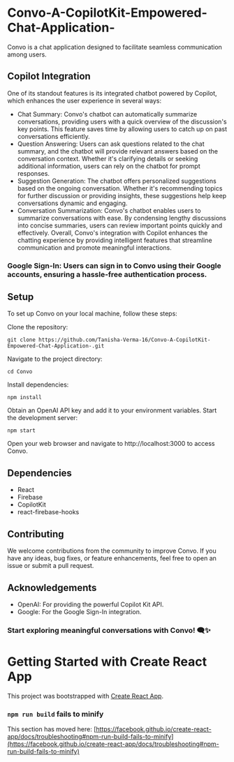 # Convo-A-CopilotKit-Empowered-Chat-Application-
Convo is a chat application designed to facilitate seamless communication among users. 

## Copilot Integration
One of its standout features is its integrated chatbot powered by Copilot, which enhances the user experience in several ways:

+ Chat Summary: Convo's chatbot can automatically summarize conversations, providing users with a quick overview of the discussion's key points. This feature saves time by allowing users to catch up on past conversations efficiently.
+ Question Answering: Users can ask questions related to the chat summary, and the chatbot will provide relevant answers based on the conversation context. Whether it's clarifying details or seeking additional information, users can rely on the chatbot for prompt responses.
+ Suggestion Generation: The chatbot offers personalized suggestions based on the ongoing conversation. Whether it's recommending topics for further discussion or providing insights, these suggestions help keep conversations dynamic and engaging.
+ Conversation Summarization: Convo's chatbot enables users to summarize conversations with ease. By condensing lengthy discussions into concise summaries, users can review important points quickly and effectively.
Overall, Convo's integration with Copilot enhances the chatting experience by providing intelligent features that streamline communication and promote meaningful interactions.


### Google Sign-In: Users can sign in to Convo using their Google accounts, ensuring a hassle-free authentication process.

## Setup
To set up Convo on your local machine, follow these steps:

Clone the repository:
```
git clone https://github.com/Tanisha-Verma-16/Convo-A-CopilotKit-Empowered-Chat-Application-.git
```
Navigate to the project directory:
```
cd Convo
```
Install dependencies:
```
npm install
```

Obtain an OpenAI API key and add it to your environment variables.
Start the development server:
```
npm start
```
Open your web browser and navigate to http://localhost:3000 to access Convo.

## Dependencies
+ React
+ Firebase
+ CopilotKit
+ react-firebase-hooks

## Contributing
We welcome contributions from the community to improve Convo. If you have any ideas, bug fixes, or feature enhancements, feel free to open an issue or submit a pull request.



## Acknowledgements
+ OpenAI: For providing the powerful Copilot Kit API.
+ Google: For the Google Sign-In integration.

### Start exploring meaningful conversations with Convo! 🗨️✨
# Getting Started with Create React App

This project was bootstrapped with [Create React App](https://github.com/facebook/create-react-app).



### `npm run build` fails to minify

This section has moved here: [https://facebook.github.io/create-react-app/docs/troubleshooting#npm-run-build-fails-to-minify](https://facebook.github.io/create-react-app/docs/troubleshooting#npm-run-build-fails-to-minify)
